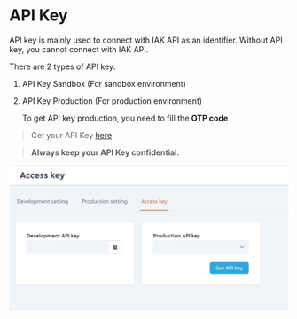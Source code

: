 # API Key

API key is mainly used to connect with IAK API as an identifier. Without API key, you cannot connect with IAK API. 

There are 2 types of API key:
  1. API Key Sandbox (For sandbox environment)
  2. API Key Production (For production environment)
      
      To get API key production, you need to fill the **OTP code**

<!-- theme: info -->

> Get your API Key [here](https://developer.mobilepulsa.net/home)

<!-- theme: danger -->

> **Always keep your API Key confidential.**

![API Key](../../assets/images/api-key.jpg)

